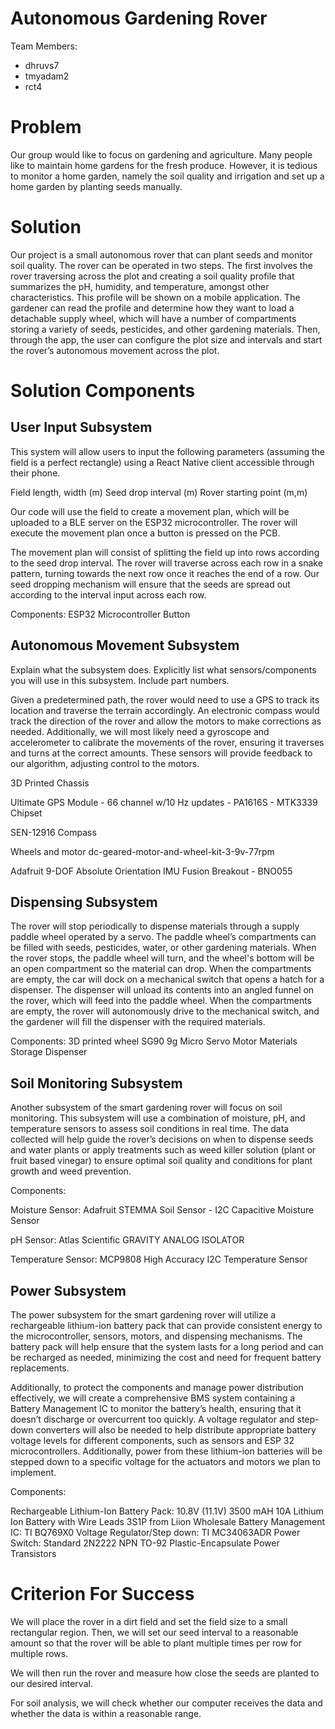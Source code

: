 # Autonomous Gardening Rover

Team Members:
- dhruvs7
- tmyadam2
- rct4

# Problem

Our group would like to focus on gardening and agriculture. Many people like to maintain home gardens for the fresh produce. However, it is tedious to monitor a home garden, namely the soil quality and irrigation and set up a home garden by planting seeds manually. 

# Solution

Our project is a small autonomous rover that can plant seeds and monitor soil quality. The rover can be operated in two steps. The first involves the rover traversing across the plot and creating a soil quality profile that summarizes the pH, humidity, and temperature, amongst other characteristics. This profile will be shown on a mobile application. The gardener can read the profile and determine how they want to load a detachable supply wheel, which will have a number of compartments storing a variety of seeds, pesticides, and other gardening materials. Then, through the app, the user can configure the plot size and intervals and start the rover’s autonomous movement across the plot.

# Solution Components

## User Input Subsystem

This system will allow users to input the following parameters (assuming the field is a perfect rectangle) using a React Native client accessible through their phone. 

Field length, width (m)
Seed drop interval (m)
Rover starting point (m,m)

Our code will use the field to create a movement plan, which will be uploaded to a BLE server on the ESP32 microcontroller. The rover will execute the movement plan once a button is pressed on the PCB. 

The movement plan will consist of splitting the field up into rows according to the seed drop interval. The rover will traverse across each row in a snake pattern, turning towards the next row once it reaches the end of a row. Our seed dropping mechanism will ensure that the seeds are spread out according to the interval input across each row.

Components:
ESP32 Microcontroller
Button

## Autonomous Movement Subsystem

Explain what the subsystem does.  Explicitly list what sensors/components you will use in this subsystem.  Include part numbers.

Given a predetermined path, the rover would need to use a GPS to track its location and traverse the terrain accordingly. An electronic compass would track the direction of the rover and allow the motors to make corrections as needed. Additionally, we will most likely need a gyroscope and accelerometer to calibrate the movements of the rover, ensuring it traverses and turns at the correct amounts. These sensors will provide feedback to our algorithm, adjusting control to the motors.

3D Printed Chassis

Ultimate GPS Module - 66 channel w/10 Hz updates - PA1616S - MTK3339 Chipset

SEN-12916 Compass

Wheels and motor dc-geared-motor-and-wheel-kit-3-9v-77rpm 

Adafruit 9-DOF Absolute Orientation IMU Fusion Breakout - BNO055

## Dispensing Subsystem

The rover will stop periodically to dispense materials through a supply paddle wheel operated by a servo. The paddle wheel’s compartments can be filled with seeds, pesticides, water, or other gardening materials. When the rover stops, the paddle wheel will turn, and the wheel's bottom will be an open compartment so the material can drop. When the compartments are empty, the car will dock on a mechanical switch that opens a hatch for a dispenser. The dispenser will unload its contents into an angled funnel on the rover, which will feed into the paddle wheel. When the compartments are empty, the rover will autonomously drive to the mechanical switch, and the gardener will fill the dispenser with the required materials.

Components:
3D printed wheel
SG90 9g Micro Servo Motor
Materials Storage Dispenser 

## Soil Monitoring Subsystem

Another subsystem of the smart gardening rover will focus on soil monitoring. This subsystem will use a combination of moisture, pH, and temperature sensors to assess soil conditions in real time. The data collected will help guide the rover’s decisions on when to dispense seeds and water plants or apply treatments such as weed killer solution (plant or fruit based vinegar) to ensure optimal soil quality and conditions for plant growth and weed prevention.

Components:

Moisture Sensor: Adafruit STEMMA Soil Sensor - I2C Capacitive Moisture Sensor

pH Sensor: Atlas Scientific GRAVITY ANALOG ISOLATOR

Temperature Sensor: MCP9808 High Accuracy I2C Temperature Sensor 


## Power Subsystem

The power subsystem for the smart gardening rover will utilize a rechargeable lithium-ion battery pack that can provide consistent energy to the microcontroller, sensors, motors, and dispensing mechanisms. The battery pack will help ensure that the system lasts for a long period and can be recharged as needed, minimizing the cost and need for frequent battery replacements. 

Additionally, to protect the components and manage power distribution effectively, we will create a comprehensive BMS system containing a Battery Management IC to monitor the battery’s health, ensuring that it doesn’t discharge or overcurrent too quickly. A voltage regulator and step-down converters will also be needed to help distribute appropriate battery voltage levels for different components, such as sensors and ESP 32 microcontrollers. Additionally, power from these lithium-ion batteries will be stepped down to a specific voltage for the actuators and motors we plan to implement.

Components:

Rechargeable Lithium-Ion Battery Pack: 10.8V (11.1V) 3500 mAH 10A Lithium Ion Battery with Wire Leads 3S1P from Liion Wholesale
Battery Management IC: TI BQ769X0
Voltage Regulator/Step down: TI MC34063ADR
Power Switch: Standard 2N2222 NPN TO-92 Plastic-Encapsulate Power Transistors

# Criterion For Success

We will place the rover in a dirt field and set the field size to a small rectangular region. Then, we will set our seed interval to a reasonable amount so that the rover will be able to plant multiple times per row for multiple rows.

We will then run the rover and measure how close the seeds are planted to our desired interval. 

For soil analysis, we will check whether our computer receives the data and whether the data is within a reasonable range.




